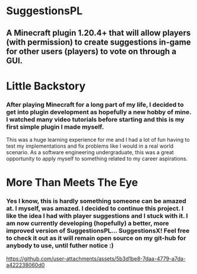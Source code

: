 # SuggestionsPL

## A Minecraft plugin 1.20.4+ that will allow players (with permission) to create suggestions in-game for other users (players) to vote on through a GUI.

# Little Backstory
### After playing Minecraft for a long part of my life, I decided to get into plugin development as hopefully a new hobby of mine. I watched many video tutorials before starting and this is my first simple plugin I made myself.
This was a huge learning experience for me and I had a lot of fun having to test my implementations and fix problems like I would in a real world scenario. As a software engineering undergraduate, this was a great opportunity to apply myself to something related to my career aspirations.

# More Than Meets The Eye
### Yes I know, this is hardly something someone can be amazed at. I myself, was amazed. I decided to continue this project. I like the idea I had with player suggestions and I stuck with it. I am now currently developing (hopefully) a better, more improved version of SuggestionsPL... **SuggestionsX**! Feel free to check it out as it will remain open source on my git-hub for anybody to use, until futher notice :)



https://github.com/user-attachments/assets/5b3d1be8-7daa-4779-a7da-a422238060d0

